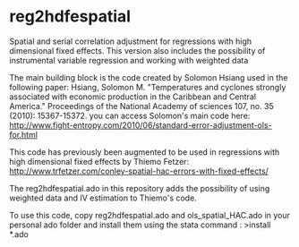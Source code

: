 # reg2hdfespatial
Spatial and serial correlation adjustment for regressions with high dimensional fixed effects. This version also includes the possibility of instrumental variable regression and working with weighted data

The main building block is the code created by Solomon Hsiang used in the following paper:
Hsiang, Solomon M. "Temperatures and cyclones strongly associated with economic production in the Caribbean and Central America." Proceedings of the National Academy of sciences 107, no. 35 (2010): 15367-15372.
you can access Solomon's main code here:
http://www.fight-entropy.com/2010/06/standard-error-adjustment-ols-for.html

This code has previously been augmented to be used in regressions with high dimensional fixed effects by Thiemo Fetzer:
http://www.trfetzer.com/conley-spatial-hac-errors-with-fixed-effects/

The reg2hdfespatial.ado in this repository adds the possibility of using weighted data and IV estimation to Thiemo's code.

To use this code, copy reg2hdfespatial.ado and ols_spatial_HAC.ado in your personal ado folder and install them using the stata command : >install *.ado
